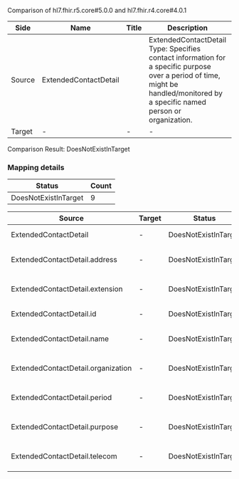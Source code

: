 Comparison of hl7.fhir.r5.core#5.0.0 and hl7.fhir.r4.core#4.0.1

| Side | Name | Title | Description | Snapshot | Differential |
| --- | --- | --- | --- | --- | --- |
| Source | ExtendedContactDetail |  | ExtendedContactDetail Type: Specifies contact information for a specific purpose over a period of time, might be handled/monitored by a specific named person or organization. | 9 | 7 |
| Target | - | - | - | - | - |


Comparison Result: DoesNotExistInTarget


### Mapping details

| Status | Count |
| ------ | ----- |
DoesNotExistInTarget | 9 |


| Source | Target | Status | Message |
| ------ | ------ | ------ | ------- |
| ExtendedContactDetail | - | DoesNotExistInTarget | ExtendedContactDetail does not exist in target and has no mapping |
| ExtendedContactDetail.address | - | DoesNotExistInTarget | ExtendedContactDetail.address does not exist in target and has no mapping |
| ExtendedContactDetail.extension | - | DoesNotExistInTarget | ExtendedContactDetail.extension does not exist in target and has no mapping |
| ExtendedContactDetail.id | - | DoesNotExistInTarget | ExtendedContactDetail.id does not exist in target and has no mapping |
| ExtendedContactDetail.name | - | DoesNotExistInTarget | ExtendedContactDetail.name does not exist in target and has no mapping |
| ExtendedContactDetail.organization | - | DoesNotExistInTarget | ExtendedContactDetail.organization does not exist in target and has no mapping |
| ExtendedContactDetail.period | - | DoesNotExistInTarget | ExtendedContactDetail.period does not exist in target and has no mapping |
| ExtendedContactDetail.purpose | - | DoesNotExistInTarget | ExtendedContactDetail.purpose does not exist in target and has no mapping |
| ExtendedContactDetail.telecom | - | DoesNotExistInTarget | ExtendedContactDetail.telecom does not exist in target and has no mapping |

